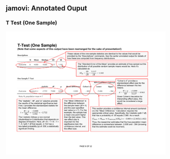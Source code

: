 ## jamovi: Annotated Ouput

### T Test (One Sample)

<p align="center"><kbd><img src="onesample.png"></kbd></p>
